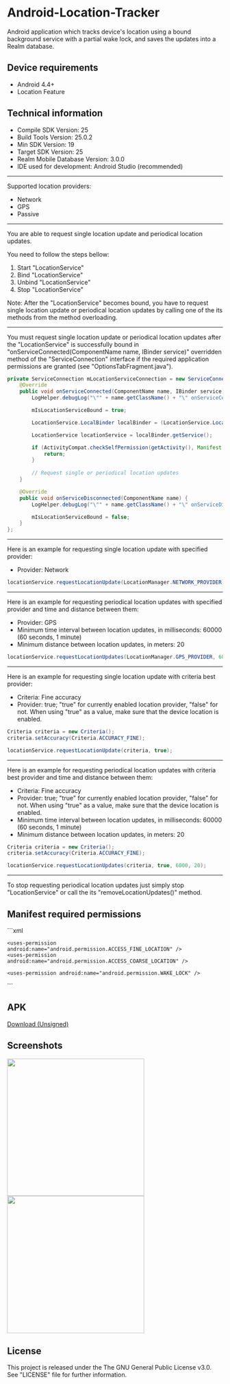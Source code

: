 <h1>Android-Location-Tracker</h1>
<p>Android application which tracks device's location using a bound background service with a partial wake lock, and saves the updates into a Realm database.</p>

<h2>Device requirements</h2>
<ul>
  <li>Android 4.4+</li>
  <li>Location Feature</li>
</ul>

<h2>Technical information</h2>
<ul>
  <li>Compile SDK Version: 25</li>
  <li>Build Tools Version: 25.0.2</li>
  <li>Min SDK Version: 19</li>
  <li>Target SDK Version: 25</li>
  <li>Realm Mobile Database Version: 3.0.0</li>
  <li>IDE used for development: Android Studio (recommended)</li>
</ul>

<hr />

<p>Supported location providers:</p>
<ul>
  <li>Network</li>
  <li>GPS</li>
  <li>Passive</li>
</ul>

<hr />

<p>You are able to request single location update and periodical location updates.</p>

<p>You need to follow the steps bellow:</p>
<ol>
  <li>Start "LocationService"</li>
  <li>Bind "LocationService"</li>
  <li>Unbind "LocationService"</li>
  <li>Stop "LocationService"</li>
</ol>

<p>Note: After the "LocationService" becomes bound, you have to request single location update or periodical location updates by calling one of the its methods from the method overloading.</p>

<hr />

<p>You must request single location update or periodical location updates after the "LocationService" is successfully bound in "onServiceConnected(ComponentName name, IBinder service)" overridden method of the "ServiceConnection" interface if the required application permissions are granted (see "OptionsTabFragment.java").</p>

```java
private ServiceConnection mLocationServiceConnection = new ServiceConnection() {
    @Override
    public void onServiceConnected(ComponentName name, IBinder service) {
        LogHelper.debugLog("\"" + name.getClassName() + "\" onServiceConnected");

        mIsLocationServiceBound = true;

        LocationService.LocalBinder localBinder = (LocationService.LocalBinder) service;

        LocationService locationService = localBinder.getService();

        if (ActivityCompat.checkSelfPermission(getActivity(), Manifest.permission.ACCESS_FINE_LOCATION) != PackageManager.PERMISSION_GRANTED || ActivityCompat.checkSelfPermission(getActivity(), Manifest.permission.ACCESS_COARSE_LOCATION) != PackageManager.PERMISSION_GRANTED) {
            return;
        }
        
        // Request single or periodical location updates
    }

    @Override
    public void onServiceDisconnected(ComponentName name) {
        LogHelper.debugLog("\"" + name.getClassName() + "\" onServiceDisconnected");

        mIsLocationServiceBound = false;
    }
};
```

<hr />

<p>Here is an example for requesting single location update with specified provider:</p>
<ul>
  <li>Provider: Network</li>
</ul>

```java
locationService.requestLocationUpdate(LocationManager.NETWORK_PROVIDER);
```

<hr />

<p>Here is an example for requesting periodical location updates with specified provider and time and distance between them:</p>
<ul>
  <li>Provider: GPS</li>
  <li>Minimum time interval between location updates, in milliseconds: 60000 (60 seconds, 1 minute)</li>
  <li>Minimum distance between location updates, in meters: 20</li>
</ul>

```java
locationService.requestLocationUpdates(LocationManager.GPS_PROVIDER, 60000, 20);
```

<hr />

<p>Here is an example for requesting single location update with criteria best provider:</p>
<ul>
  <li>Criteria: Fine accuracy</li>
  <li>Provider: true; "true" for currently enabled location provider, "false" for not. When using "true" as a value, make sure that the device location is enabled.</li>
</ul>

```java
Criteria criteria = new Criteria();
criteria.setAccuracy(Criteria.ACCURACY_FINE);

locationService.requestLocationUpdate(criteria, true);
```

<hr />

<p>Here is an example for requesting periodical location updates with criteria best provider and time and distance between them:</p>
<ul>
  <li>Criteria: Fine accuracy</li>
  <li>Provider: true; "true" for currently enabled location provider, "false" for not. When using "true" as a value, make sure that the device location is enabled.</li>
  <li>Minimum time interval between location updates, in milliseconds: 60000 (60 seconds, 1 minute)</li>
  <li>Minimum distance between location updates, in meters: 20</li>
</ul>

```java
Criteria criteria = new Criteria();
criteria.setAccuracy(Criteria.ACCURACY_FINE);

locationService.requestLocationUpdates(criteria, true, 6000, 20);
```

<hr />

<p>To stop requesting periodical location updates just simply stop "LocationService" or call the its "removeLocationUpdates()" method.</p>

<h2>Manifest required permissions</h2>
```xml
<manifest xmlns:android="http://schemas.android.com/apk/res/android"
    package="com.n37bl4d3.locationtracker">

    <uses-permission android:name="android.permission.ACCESS_FINE_LOCATION" />
    <uses-permission android:name="android.permission.ACCESS_COARSE_LOCATION" />

    <uses-permission android:name="android.permission.WAKE_LOCK" />
</manifest>
```

<h2>APK</h2>
<a href="https://github.com/n37bl4d3/Android-Location-Tracker/raw/master/app-debug.apk" target="_blank">Download (Unsigned)</a>

<h2>Screenshots</h2>
<img src="https://raw.githubusercontent.com/n37bl4d3/Android-Location-Tracker/master/Screenshots/Screenshot1.png" width="320" />
<img src="https://raw.githubusercontent.com/n37bl4d3/Android-Location-Tracker/master/Screenshots/Screenshot2.png" width="320" />

<h2>License</h2>
<p>This project is released under the The GNU General Public License v3.0. See "LICENSE" file for further information.</p>
